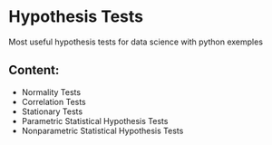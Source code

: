 # Hypothesis Tests
Most useful hypothesis tests for data science with python exemples

## Content:
* Normality Tests
* Correlation Tests
* Stationary Tests
* Parametric Statistical Hypothesis Tests
* Nonparametric Statistical Hypothesis Tests
